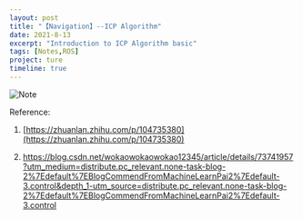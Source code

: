 ```yaml
---
layout: post
title: "【Navigation】--ICP Algorithm"
date: 2021-8-13
excerpt: "Introduction to ICP Algorithm basic"
tags: [Notes,ROS]
project: ture
timeline: true
---
```

<script type="text/javascript" src="http://tajs.qq.com/stats?sId=66526224" charset="UTF-8"></script>

![Note](https://raw.githubusercontent.com/SUNRISINGGG/sunrisinggg.github.io/master/assets/img/RoboticsNote/icp.png "Note")


Reference:

1.  [https://zhuanlan.zhihu.com/p/104735380](https://zhuanlan.zhihu.com/p/104735380) 

2.  [https://blog.csdn.net/wokaowokaowokao12345/article/details/73741957?utm_medium=distribute.pc_relevant.none-task-blog-2%7Edefault%7EBlogCommendFromMachineLearnPai2%7Edefault-3.control&depth_1-utm_source=distribute.pc_relevant.none-task-blog-2%7Edefault%7EBlogCommendFromMachineLearnPai2%7Edefault-3.control ](https://blog.csdn.net/wokaowokaowokao12345/article/details/73741957?utm_medium=distribute.pc_relevant.none-task-blog-2%7Edefault%7EBlogCommendFromMachineLearnPai2%7Edefault-3.control&depth_1-utm_source=distribute.pc_relevant.none-task-blog-2%7Edefault%7EBlogCommendFromMachineLearnPai2%7Edefault-3.control ) 
